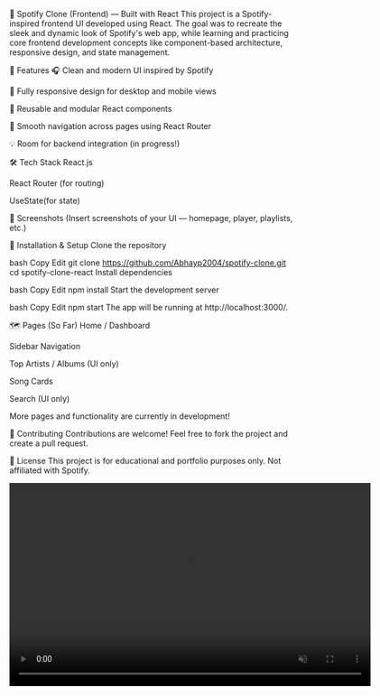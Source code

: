 🎵 Spotify Clone (Frontend) — Built with React
This project is a Spotify-inspired frontend UI developed using React. The goal was to recreate the sleek and dynamic look of Spotify's web app, while learning and practicing core frontend development concepts like component-based architecture, responsive design, and state management.

🚀 Features
🎧 Clean and modern UI inspired by Spotify

📱 Fully responsive design for desktop and mobile views

🔁 Reusable and modular React components

🧭 Smooth navigation across pages using React Router

💡 Room for backend integration (in progress!)

🛠️ Tech Stack
React.js

React Router (for routing)

UseState(for state)

📸 Screenshots
(Insert screenshots of your UI — homepage, player, playlists, etc.)

🔧 Installation & Setup
Clone the repository

bash
Copy
Edit
git clone https://github.com/Abhayp2004/spotify-clone.git
cd spotify-clone-react
Install dependencies

bash
Copy
Edit
npm install
Start the development server

bash
Copy
Edit
npm start
The app will be running at http://localhost:3000/.

🗺️ Pages (So Far)
Home / Dashboard

Sidebar Navigation

Top Artists / Albums (UI only)

Song Cards

Search (UI only)

More pages and functionality are currently in development!

🤝 Contributing
Contributions are welcome! Feel free to fork the project and create a pull request.

📜 License
This project is for educational and portfolio purposes only. Not affiliated with Spotify.

<video width="640" height="360" controls autoplay loop muted>
  <source src="myvideo.mp4" type="video/mp4">
</video>

